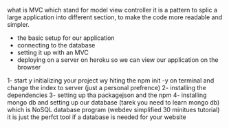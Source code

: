 what is MVC 
which stand for model view controller 
it is a pattern to splic a large application into different section, to make the code more readable and simpler.

- the basic setup for our application 
- connecting to the database 
- setting it up with an MVC 
- deploying on a server on heroku so we can view our application on the browser 

1- start y initializing your project wy hiting the npm init -y on terminal and change the index to server (just a personal prefrence)
2- installing the dependencies
3- setting up tha packagejson and the npm 
4- installing mongo db and setting up our database (tarek you need to learn mongo db) which is NoSQL database program (webdev simplified 30 minitues tutorial) it is just the perfct tool if a database is needed for your website
